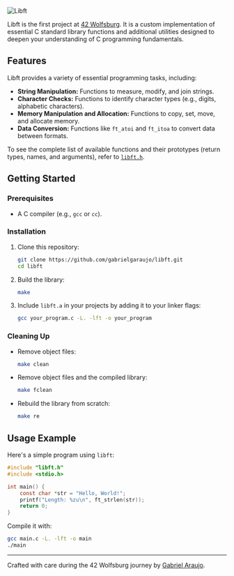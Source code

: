 
![Libft](https://github.com/user-attachments/assets/75b0ba16-b352-4218-b661-7a5f2a0ec76f)

Libft is the first project at [42 Wolfsburg](https://42wolfsburg.de). It is a custom implementation of essential C standard library functions and additional utilities designed to deepen your understanding of C programming fundamentals.

## Features

Libft provides a variety of essential programming tasks, including:

- **String Manipulation:** Functions to measure, modify, and join strings.
- **Character Checks:** Functions to identify character types (e.g., digits, alphabetic characters).
- **Memory Manipulation and Allocation:** Functions to copy, set, move, and allocate memory.
- **Data Conversion:** Functions like `ft_atoi` and `ft_itoa` to convert data between formats.

To see the complete list of available functions and their prototypes (return types, names, and arguments), refer to [`libft.h`](./libft.h).

## Getting Started

### Prerequisites
- A C compiler (e.g., `gcc` or `cc`).

### Installation
1. Clone this repository:
   ```bash
   git clone https://github.com/gabrielgaraujo/libft.git
   cd libft
   ```
2. Build the library:
   ```bash
   make
   ```
3. Include `libft.a` in your projects by adding it to your linker flags:
   ```bash
   gcc your_program.c -L. -lft -o your_program
   ```

### Cleaning Up
- Remove object files:
  ```bash
  make clean
  ```
- Remove object files and the compiled library:
  ```bash
  make fclean
  ```
- Rebuild the library from scratch:
  ```bash
  make re
  ```

## Usage Example
Here's a simple program using `libft`:

```c
#include "libft.h"
#include <stdio.h>

int main() {
    const char *str = "Hello, World!";
    printf("Length: %zu\n", ft_strlen(str));
    return 0;
}
```

Compile it with:
```bash
gcc main.c -L. -lft -o main
./main
```
---

Crafted with care during the 42 Wolfsburg journey by [Gabriel Araujo](https://github.com/gabrielgaraujo).
